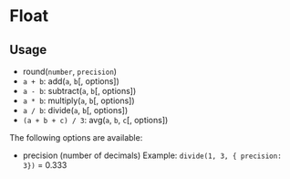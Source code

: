 # Float

## Usage
* round(`number`, `precision`)
* `a + b`: add(`a`, `b`[, options])
* `a - b`: subtract(`a`, `b`[, options])
* `a * b`: multiply(`a`, `b`[, options])
* `a / b`: divide(`a`, `b`[, options])
* `(a + b + c) / 3`: avg(`a`, `b`, `c`[, options])

The following options are available:
* precision (number of decimals)
Example: `divide(1, 3, { precision: 3})` = 0.333
